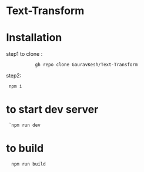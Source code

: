 # Text-Transform
# Installation

  step1 to clone :
        
               gh repo clone GauravKesh/Text-Transform 
  step2:

     npm i

# to start dev server

     `npm run dev

#  to build

      npm run build



